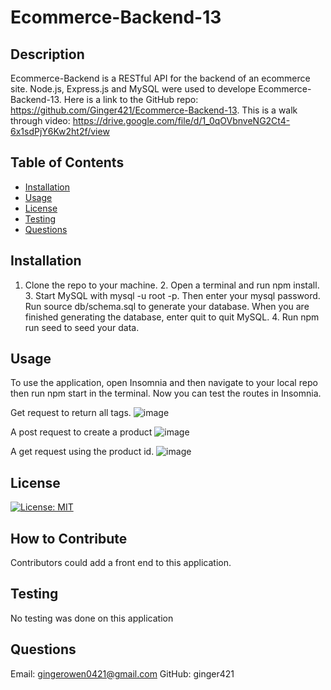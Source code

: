 # Ecommerce-Backend-13

## Description
Ecommerce-Backend is a RESTful API for the backend of an ecommerce site. Node.js, Express.js and MySQL were used to develope Ecommerce-Backend-13. Here is a link to the GitHub repo: https://github.com/Ginger421/Ecommerce-Backend-13. This is a walk through video: https://drive.google.com/file/d/1_0qOVbnveNG2Ct4-6x1sdPjY6Kw2ht2f/view

## Table of Contents
* [Installation](#installation)
* [Usage](#usage)
* [License](#license)
* [Testing](#testing)
* [Questions](#questions)

## Installation 
1. Clone the repo to your machine. 2. Open a terminal and run npm install. 3. Start MySQL with mysql -u root -p. Then enter your mysql password. Run source db/schema.sql to generate your database. When you are finished generating the database, enter quit to quit MySQL. 4. Run npm run seed to seed your data.

## Usage
To use the application, open Insomnia and then navigate to your local repo then run npm start in the terminal. Now you can test the routes in Insomnia.

Get request to return all tags.
![image](https://user-images.githubusercontent.com/101539821/192672787-7d1429d5-d52e-4aed-b821-4859f3e3464c.png)

A post request to create a product
![image](https://user-images.githubusercontent.com/101539821/192673152-899b5c91-9eb3-4aac-bde0-bc9414868275.png)

A get request using the product id.
![image](https://user-images.githubusercontent.com/101539821/192673599-ba7d9722-b96d-47cf-927c-0a997be32d01.png)


## License

[![License: MIT](https://img.shields.io/badge/License-MIT-yellow.svg)](https://opensource.org/licenses/MIT)

## How to Contribute 
Contributors could add a front end to this application.

## Testing 
No testing was done on this application

## Questions
Email: gingerowen0421@gmail.com
GitHub: ginger421
